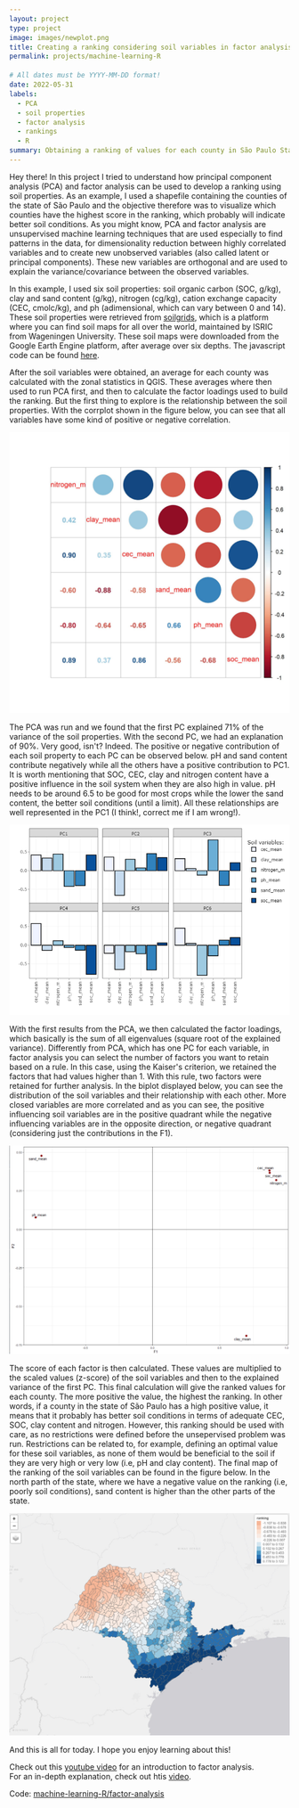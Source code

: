 ```yaml
---
layout: project
type: project
image: images/newplot.png
title: Creating a ranking considering soil variables in factor analysis
permalink: projects/machine-learning-R

# All dates must be YYYY-MM-DD format!
date: 2022-05-31
labels:
  - PCA
  - soil properties
  - factor analysis
  - rankings
  - R 
summary: Obtaining a ranking of values for each county in São Paulo State using soil variables in an unsupervised problem (factor analysis by principal component analysis (PCA)).
---
```


Hey there! In this project I tried to understand how principal component analysis (PCA) and factor analysis can be used to develop a ranking using soil properties. As an example, I used a shapefile containing the counties of the state of São Paulo and the objective therefore was to visualize which counties have the highest score in the ranking, which probably will indicate better soil conditions. As you might know, PCA and factor analysis are unsupervised machine learning techniques that are used especially to find patterns in the data, for dimensionality reduction between highly correlated variables and to create new unobserved variables (also called latent or principal components). These new variables are orthogonal and are used to explain the variance/covariance between the observed variables.  

In this example, I used six soil properties: soil organic carbon (SOC, g/kg), clay and sand content (g/kg), nitrogen (cg/kg), cation exchange capacity (CEC, cmolc/kg), and ph (adimensional, which can vary between 0 and 14). These soil properties were retrieved from [soilgrids](https://soilgrids.org/), which is a platform where you can find soil maps for all  over the world, maintained by ISRIC from Wageningen University. These soil maps were downloaded from the Google Earth Engine platform, after average over six depths. The javascript code can be found [here](https://github.com/neli12/machine-learning-R/blob/main/factor-analysis/download_soilgrids_gee.js).  

After the soil variables were obtained, an average for each county was calculated with the zonal statistics in QGIS. These averages where then used to run PCA first, and then to calculate the factor loadings used to build the ranking. But the first thing to explore is the relationship between the soil properties. With the corrplot shown in the figure below, you can see that all variables have some kind of positive or negative correlation.  

<img class="ui image" src="../images/corrplot.jpeg">  

The PCA was run and we found that the first PC explained 71% of the variance of the soil properties. With the second PC, we had an explanation of 90%. Very good, isn't? Indeed. The positive or negative contribution of each soil property to each PC can be observed below. pH and sand content contribute negatively while all the others have a positive contribution to PC1. It is worth mentioning that SOC, CEC, clay and nitrogen content have a positive influence in the soil system when they are also high in value. pH needs to be around 6.5 to be good for most crops while the lower the sand content, the better soil conditions (until a limit). All these relationships are well represented in the PC1 (I think!, correct me if I am wrong!).  

<img class="ui image" src="../images/newplot.png">  

With the first results from the PCA, we then calculated the factor loadings, which basically is the sum of all eigenvalues (square root of the explained variance). Differently from PCA, which has one PC for each variable, in factor analysis you can select the number of factors you want to retain based on a rule. In this case, using the Kaiser's criterion, we retained the factors that had values higher than 1. With this rule, two factors were retained for further analysis. In the biplot displayed below, you can see the distribution of the soil variables and their relationship with each other. More closed variables are more correlated and as you can see, the positive influencing soil variables are in the positive quadrant while the negative influencing variables are in the opposite direction, or negative quadrant (considering just the contributions in the F1).  

<img class="ui image" src="../images/biplot.PNG">  


The score of each factor is then calculated. These values are multiplied to the scaled values (z-score) of the soil variables and then to the explained variance of the first PC. This final calculation will give the ranked values for each county. The more positive the value, the highest the ranking. In other words, if a county in the state of São Paulo has a high positive value, it means that it probably has better soil conditions in terms of adequate CEC, SOC, clay content and nitrogen. However, this ranking should be used with care, as no restrictions were defined before the unsepervised problem was run. Restrictions can be related to, for example, defining an optimal value for these soil variables, as none of them would be beneficial to the soil if they are very high or very low (i.e, pH and clay content). The final map of the ranking of the soil variables can be found in the figure below. In the north parth of the state, where we have a negative value on the ranking (i.e, poorly soil conditions), sand content is higher than the other parts of the state.  


<img class="ui image" src="../images/sp_ranking_II.PNG">  


And this is all for today. I hope you enjoy learning about this!  

Check out this [youtube video](https://www.youtube.com/watch?v=WV_jcaDBZ2I) for an introduction to factor analysis.  
For an in-depth explanation, check out htis [video](https://www.youtube.com/watch?v=E6MfpNOy5Gw).  


Code: <a href="https://github.com/neli12/machine-learning-R/tree/main/factor-analysis"><i class="large github icon"></i>machine-learning-R/factor-analysis</a>
